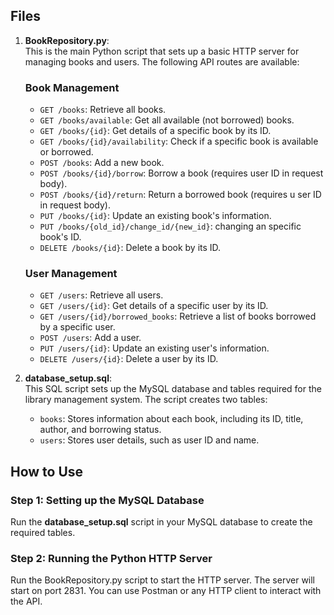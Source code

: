 ## Files

1. **BookRepository.py**:  
   This is the main Python script that sets up a basic HTTP server for managing books and users. The following API routes are available:

   ### Book Management
   - `GET /books`: Retrieve all books.
   - `GET /books/available`: Get all available (not borrowed) books.
   - `GET /books/{id}`: Get details of a specific book by its ID.
   - `GET /books/{id}/availability`: Check if a specific book is available or borrowed.
   - `POST /books`: Add a new book.
   - `POST /books/{id}/borrow`: Borrow a book (requires user ID in request body).
   - `POST /books/{id}/return`: Return a borrowed book (requires u  ser ID in request body).
   - `PUT /books/{id}`: Update an existing book's information.
   - `PUT /books/{old_id}/change_id/{new_id}`: changing an specific book's ID.
   - `DELETE /books/{id}`: Delete a book by its ID.

   ### User Management
   - `GET /users`: Retrieve all users.
   - `GET /users/{id}`: Get details of a specific user by its ID.
   - `GET /users/{id}/borrowed_books`: Retrieve a list of books borrowed by a specific user.
   - `POST /users`: Add a user.
   - `PUT /users/{id}`: Update an existing user's information.
   - `DELETE /users/{id}`: Delete a user by its ID.

3. **database_setup.sql**:  
   This SQL script sets up the MySQL database and tables required for the library management system. The script creates two tables:
   
   - `books`: Stores information about each book, including its ID, title, author, and borrowing status.
   - `users`: Stores user details, such as user ID and name.

## How to Use

### Step 1: Setting up the MySQL Database
Run the **database_setup.sql** script in your MySQL database to create the required tables.

### Step 2: Running the Python HTTP Server
Run the BookRepository.py script to start the HTTP server.
The server will start on port 2831. You can use Postman or any HTTP client to interact with the API.
